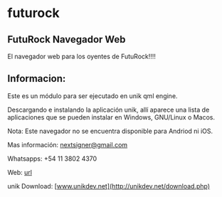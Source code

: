 # futurock

## FutuRock Navegador Web

El navegador web para los oyentes de FutuRock!!!!

## Informacion:

Este es un módulo para ser ejecutado en unik qml engine.

Descargando e instalando la aplicación unik, allí aparece una lista de 
aplicaciones que se pueden instalar en Windows, GNU/Linux o Macos.

Nota: Este navegador no se encuentra disponible para Andriod ni iOS.

Mas información: nextsigner@gmail.com

Whatsapps: +54 11 3802 4370

Web: [url](http://unikdev.net/)

unik Download: [www.unikdev.net](http://unikdev.net/download.php)
